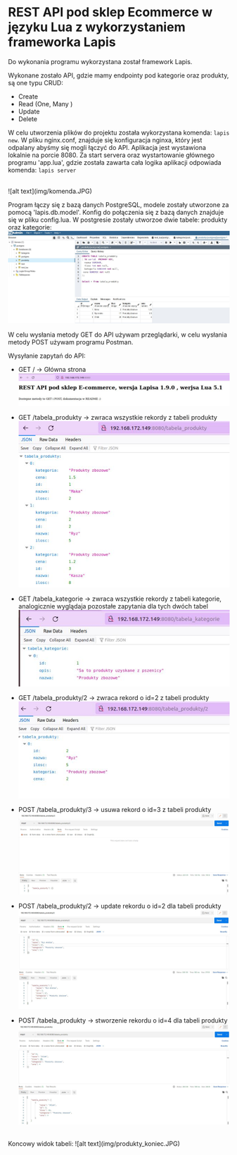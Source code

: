 # REST API pod sklep Ecommerce w języku Lua z wykorzystaniem frameworka Lapis 

Do wykonania programu wykorzystana został framework Lapis.

Wykonane zostało API, gdzie mamy endpointy pod kategorie oraz produkty, są one typu CRUD:
* Create
* Read (One, Many )
* Update
* Delete

W celu utworzenia plików do projektu została wykorzystana komenda:
` lapis new `.
W pliku nginx.conf, znajduje się konfiguracja nginxa, który jest odpalany abyśmy się mogli łączyć do API. Aplikacja jest wystawiona lokalnie na porcie 8080.
Za start servera oraz wystartowanie głównego programu 'app.lua', gdzie została zawarta cała logika aplikacji odpowiada komenda:
` lapis server ` 

<br />
![alt text](img/komenda.JPG)


Program łączy się z bazą danych PostgreSQL, modele zostały utworzone za pomocą 'lapis.db.model'. Konfig do połączenia się z bazą danych znajduje się w pliku config.lua. 
W postgresie zostały utworzoe dwie tabele: produkty oraz kategorie: <br />
![alt text](img/postgres.JPG)

W celu wysłania metody GET do API używam przeglądarki, w celu wysłania metody POST używam programu Postman.

Wysyłanie zapytań do API:
* GET  /  ->  Główna strona
![alt text](img/main.JPG)

* GET  /tabela_produkty -> zwraca wszystkie rekordy z tabeli produkty
![alt text](img/tabela_produkty.JPG)

* GET  /tabela_kategorie -> zwraca wszystkie rekordy z tabeli kategorie, analogicznie wyglądaja pozostałe zapytania dla tych dwóch tabel
![alt text](img/tabela_kategorie.JPG)

* GET  /tabela_produkty/2 -> zwraca rekord  o id=2 z tabeli produkty
![alt text](img/read_one.JPG)

* POST  /tabela_produkty/3 -> usuwa rekord  o id=3 z tabeli produkty
![alt text](img/delete.JPG)

* POST  /tabela_produkty/2 -> update  rekordu  o id=2 dla tabeli produkty
![alt text](img/update.JPG)

* POST  /tabela_produkty -> stworzenie  rekordu  o id=4 dla tabeli produkty
![alt text](img/create.JPG)


<br />
Koncowy widok tabeli:
![alt text](img/produkty_koniec.JPG)


